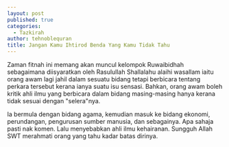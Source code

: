 ```yaml
---
layout: post
published: true
categories:
  - Tazkirah
author: tehnoblequran
title: Jangan Kamu Ihtirod Benda Yang Kamu Tidak Tahu
---
```

Zaman fitnah ini memang akan muncul kelompok Ruwaibidhah sebagaimana diisyaratkan oleh Rasulullah Shallalahu alaihi wasallam iaitu orang awam lagi jahil dalam sesuatu bidang tetapi berbicara tentang perkara tersebut kerana ianya suatu isu sensasi. Bahkan, orang awam boleh kritik ahli ilmu yang berbicara dalam bidang masing-masing hanya kerana tidak sesuai dengan "selera"nya.

Ia bermula dengan bidang agama, kemudian masuk ke bidang ekonomi, perundangan, pengurusan sumber manusia, dan sebagainya. Apa sahaja pasti nak komen. Lalu menyebabkan ahli ilmu kehairanan. Sungguh Allah SWT merahmati orang yang tahu kadar batas dirinya.
